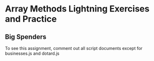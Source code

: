 # Array Methods Lightning Exercises and Practice

## Big Spenders

To see this assignment, comment out all script documents except for businesses.js and dotard.js